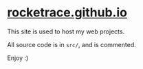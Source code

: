 # [rocketrace.github.io](https://rocketrace.github.io)

This site is used to host my web projects.

All source code is in `src/`, and is commented.

Enjoy :)
